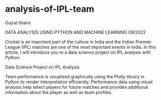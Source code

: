 # analysis-of-IPL-team
Gujrat titians

DATA ANALYSIS USING PYTHON AND MACHINE LEARNING 
09/2022 

Cricket is an important part of the culture in India and the Indian Premier 
League (IPL) matches are one of the most important events in India. In 
this article, I will introduce you to a data science project on IPL analysis 
with Python.

Data Science Project on IPL Analysis 

Team performance is visualized graphically using the Plotly library in 
Python to render interpretation efficiently. Performance data using visual 
analysis help select players for future matches and provides additional 
information about the player as well as team profiles.
